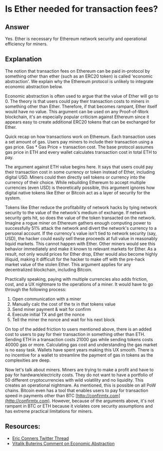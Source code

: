 # Is Ether needed for transaction fees?

## Answer

Yes. Ether is necessary for Ethereum network security and operational efficiency for miners.

## Explanation

The notion that transaction fees on Ethereum can be paid in-protocol by something other than ether \(such as an ERC20 token\) is called 'economic abstraction'. We explain why the Ethereum protocol is unlikely to integrate economic abstraction below.

Economic abstraction is often used to argue that the value of Ether will go to 0. The theory is that users could pay their transaction costs to miners in something other than Ether. Therefore, if that becomes rampant, Ether itself would have no value. This argument can be used on any Proof-of-Work blockchain, it's an especially popular criticism against Ethereum since it appears easy to create additional ERC20 tokens that can be exchanged for Ether.

Quick recap on how transactions work on Ethereum. Each transaction uses a set amount of gas. Users pay miners to include their transaction using a gas price. Gas \* Gas Price = transaction cost. The base protocol assumes gas price in ETH and every wallet calculates transaction cost in total ETH to pay.

The argument against ETH value begins here. It says that users could pay their transaction cost in some currency or token instead of Ether, including digital USD. Miners could then directly sell tokens or currency into the currency of their choice. While rebuilding Ethereum to accept multiple currencies \(even USD\) is theoretically possible, this argument ignores how digital native tokens like Ether or Bitcoin act as a layer of security for the system.

Tokens like Ether reduce the profitability of network hacks by tying network security to the value of the network's medium of exchange. If network security gets hit, so does the value of the token transacted on the network. Imagine a rogue miner on Ethereum gathers enough computing power to successfully 51% attack the network and divert the network's currency to a personal account. If the currency's value isn't tied to network security \(say, USD\), the hacker could easily sell these proceeds at full value in reasonably liquid markets. This cannot happen with Ether. Other miners would see this behavior immediately and make it known to relevant markets for Ether. As a result, not only would prices for Ether drop, Ether would also become highly illiquid, making it difficult for the hacker to make off with the pre-hack market value of the stolen Ether. This argument applies for any decentralized blockchain, including Bitcoin.

Practically speaking, paying with multiple currencies also adds friction, cost, and a UX nightmare to the operations of a miner. It would have to go through the following process:

1. Open communication with a miner 
2. Manually calc the cost of the tx in that tokens value
3. Send miner payment & wait for confirm
4. Execute initial TX and get the nonce
5. Tell the miner the nonce and wait for his next block

On top of the added friction to users mentioned above, there is an added cost to users to pay for their transaction in something other than ETH. Sending ETH in a transaction costs 21000 gas while sending tokens costs 40000 gas or more. Calculating gas cost and understanding the gas market is no easy task. Wallets have spent years making this UX smooth. There is no incentive for a wallet to streamline the payment of gas in tokens as the complexities are deep.

Now let's talk about miners. Miners are trying to make a profit and have to pay for hardware/electricity costs. They do not want to have a portfolio of 50 different cryptocurrencies with wild volatility and no liquidity. This creates an operational nightmare. As mentioned, this is possible on all PoW chains. Bitcoin even has a tool that enables users to pay for transaction speed in payments other than BTC [http://confirmtx.com](http://confirmtx.com). However, because of the arguments above, it's not rampant in BTC or ETH because it violates core security assumptions and has extreme practical limitations for miners.

## Resources:

* [Eric Conners Twitter Thread](https://twitter.com/econoar/status/1055845633754447872/)
* [Vitalik Buterins Comment on Economic Abstraction](https://old.reddit.com/r/ethtrader/comments/9ch5ls/the_collapse_of_eth_is_inevitable_techcrunch_can/e5av470/)

